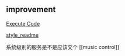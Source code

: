 
## improvement 

[Execute Code](Execute%20Code.md) 

[style_readme](style_readme.md) 

系统级别的服务是不是应该交个 
[[music control]] 

